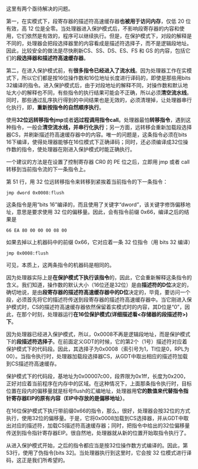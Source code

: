 这里有两个亟待解决的问题。

第一，在实模式下，段寄存器的描述符高速缓存器**也被用于访问内存**，仅低 20 位有效，高 12 位是全零。当处理器进入保护模式后，不影响段寄存器的内容和使用，它们依然是有效的，程序可以继续执行。但是，在保护模式下，对段的解释是不同的，处理器会把段选择器里的内容看成是描述符选择子，而不是逻辑段地址。因此，比较安全的做法是尽快刷新CS、SS、DS、ES、FS 和 GS 的内容，包括它们的**段选择器和描述符高速缓存器**。

第二，在进入保护模式前，有**很多指令已经进入了流水线**。因为处理器工作在实模式下，所以它们都是按16位操作数和16位地址长度进行译码的，即使是那些用bits 32编译的指令。进入保护模式后，由于对段地址的解释不同，对操作数和默认地址大小的解释也不同，有些指令的执行结果可能会不正确，所以必须**清空流水线**。同时，那些通过乱序执行得到的中间结果也是无效的，必须清理掉，让处理器串行化执行，即，**重新按指令的自然顺序执行**。

使用**32位远转移指令jmp**或者**远过程调用指令call**。处理器最怕**转移指令**，遇到这种指令，一般会**清空流水线，并串行化执行**；另一方面，远转移会重新加载段选择器CS，并刷新描述符高速缓存器中的内容。唯一的问题是，这条指令必须在bits 16下编译，使得处理器能够在16位模式下正确译码；同时，还必须编译成32位操作数的指令，使处理器在刚进入保护模式时能正确执行。

一个建议的方法是在设置了控制寄存器 CR0 的 PE 位之后，立即用 jmp 或者 call 转移到当前指令流的下一条指令上。

第 51 行，用 32 位远转移指令来转移到紧挨着当前指令的下一条指令：

```
jmp dword 0x0008:flush
```

这条指令是用“bits 16”编译的，而且使用了关键字“dword”，该关键字修饰偏移地址，意思是要求使用 32 位的偏移量。因此，会有指令前缀 0x66，编译之后的结果是

```
66 EA 80 00 00 00 08 00
```

如果去掉以上机器码中的前缀 0x66，它对应着一条 32 位指令（用 bits 32 编译）

```
jmp 0x0008:flush
```

可见，本质上，这两条指令的机器码是相同的。

因为处理器实际上是**在保护模式下执行该指令**的，因此，它会重新解释这条指令的含义。我们知道，操作数的默认大小（16位还是32位）是由**描述符的D位**决定的，确切地说，是由**段寄存器的描述符高速缓存器中的D位**决定的，毕竟，要访问一个段，必须首先将它的描述符传送到段寄存器的描述符高速缓存器中。当它刚进入保护模式时，CS的描述符高速缓存器依然保留着实模式时的内容，其D位是“0”，因此，在那个时刻，处理器运行**在16位保护模式(详细描述看<存储器的段描述符>)下**。

因为处理器已经进入保护模式，所以，0x0008不再是逻辑段地址，而是保护模式下的**段描述符选择子**。在前面定义GDT的时候，它的第2个（1号）描述符对应着保护模式下的代码段。因此，其选择子为0x0008（索引号为1，TI位是0，RPL为00）。当指令执行时，处理器加载段选择器CS，从GDT中取出相应的描述符加载到CS描述符高速缓存。

保护模式下的代码段，基地址为0x00007c00，段界限为0x1ff，长度为0x200，正好对应着当前程序在内存中的区域。在这种情况下，上面那条指令执行时，目标位置在段内的偏移量就是标号flush的汇编地址，处理器用**它的数值来代替指令指针寄存器EIP的原有内容（EIP中存放的是偏移地址）**。

在16位保护模式下执行带前缀0x66的指令，那么，很好，处理器会按32位的方式执行，使用32位的偏移量。于是，它将0x0008加载到CS选择器，并从GDT中取出对应的描述符，加载CS描述符高速缓存器；同时，把指令中给出的32位偏移量传送到指令指针寄存器EIP。很自然地，处理器就从新的位置开始取指令执行了。

从进入保护模式开始，之后的指令都应当是按32位操作数方式编译的。因此，第53行，使用了伪指令[bits 32]。当处理器执行到这里时，它会按 32 位模式进行译码，这正是我们所希望的。

